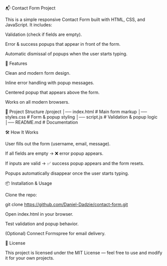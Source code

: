 📬 Contact Form Project

This is a simple responsive Contact Form built with HTML, CSS, and JavaScript.
It includes:

Validation (check if fields are empty).

Error & success popups that appear in front of the form.

Automatic dismissal of popups when the user starts typing.

 
🚀 Features

Clean and modern form design.

Inline error handling with popup messages.

Centered popup that appears above the form.

Works on all modern browsers.

📂 Project Structure
/project
│── index.html      # Main form markup
│── styles.css      # Form & popup styling
│── script.js       # Validation & popup logic
│── README.md       # Documentation

🛠️ How It Works

User fills out the form (username, email, message).

If all fields are empty → ❌ error popup appears.

If inputs are valid → ✅ success popup appears and the form resets.

Popups automatically disappear once the user starts typing.
 
 
📦 Installation & Usage

Clone the repo:

git clone https://github.com/Daniel-Dadzie/contact-form.git


Open index.html in your browser.

Test validation and popup behavior.

(Optional) Connect Formspree for email delivery.

📝 License

This project is licensed under the MIT License — feel free to use and modify it for your own projects.